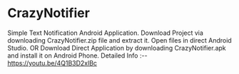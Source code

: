 # CrazyNotifier
Simple Text Notification Android Application. Download Project via downloading CrazyNotifier.zip file and extract it.
Open files in direct Android Studio.
OR
Download Direct Application by downloading CrazyNotifier.apk and install it on Android Phone.
Detailed Info :-- https://youtu.be/4Q1B3D2xlBc


